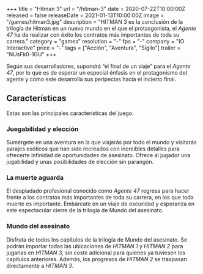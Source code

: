 +++
title = "Hitman 3"
url = "/hitman-3"
date = 2020-07-22T10:00:00Z
released = false
releaseDate = 2021-01-13T10:00:00Z
image = "/games/hitman3.jpg"
description = "HITMAN 3 es la conclusión de la trilogía de Hitman en un nuevo mundo en el que el protasgonista, el *Agente 47* ha de realizar con éxito los contratos más importantes de toda su carrera."
category = "games"
resolution = "-"
fps = "-"
company = "IO Interactive"
price = "-"
tags = ["Acción", "Aventura", "Sigilo"]
trailer = "NUsFk0-1GU"
+++

Según sus desarrolladores, supondrá “el final de un viaje” para el *Agente 47*, por lo que es de esperar un especial énfasis en el protagonismo del agente y como este desarrolla sus peripecias hacia el incierto final.

## Características

Estas son las principales características del juego.

### Juegabilidad y elección

Sumérgete en una aventura en la que viajarás por todo el mundo y visitarás parajes exóticos que han sido recreados con increíbles detalles para ofrecerte infinidad de oportunidades de asesinato. Ofrece al jugador una jugabilidad y unas posibilidades de elección sin parangón.

### La muerte aguarda

El despiadado profesional conocido como *Agente 47* regresa para hacer frente a los contratos más importantes de toda su carrera, en los que toda muerte es importante. Embárcate en un viaje de oscuridad y esperanza en este espectacular cierre de la trilogía de Mundo del asesinato. 

### Mundo del asesinato

Disfruta de todos los capítulos de la trilogía de Mundo del asesinato. Se podrán importar todas las ubicaciones de *HITMAN 1* y *HITMAN 2* para jugarlas en *HITMAN 3*, sin coste adicional para quienes ya tuviesen los capítulos anteriores. Además, los progresos de *HITMAN 2* se traspasan directamente a *HITMAN 3*.